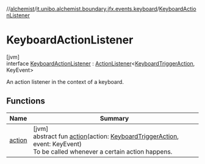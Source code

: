 //[alchemist](../../../index.md)/[it.unibo.alchemist.boundary.jfx.events.keyboard](../index.md)/[KeyboardActionListener](index.md)

# KeyboardActionListener

[jvm]\
interface [KeyboardActionListener](index.md) : [ActionListener](../../it.unibo.alchemist.boundary.jfx.events.generic/-action-listener/index.md)<[KeyboardTriggerAction](../-keyboard-trigger-action/index.md), KeyEvent> 

An action listener in the context of a keyboard.

## Functions

| Name | Summary |
|---|---|
| [action](index.md#-1343466126%2FFunctions%2F-267951372) | [jvm]<br>abstract fun [action](index.md#-1343466126%2FFunctions%2F-267951372)(action: [KeyboardTriggerAction](../-keyboard-trigger-action/index.md), event: KeyEvent)<br>To be called whenever a certain action happens. |
